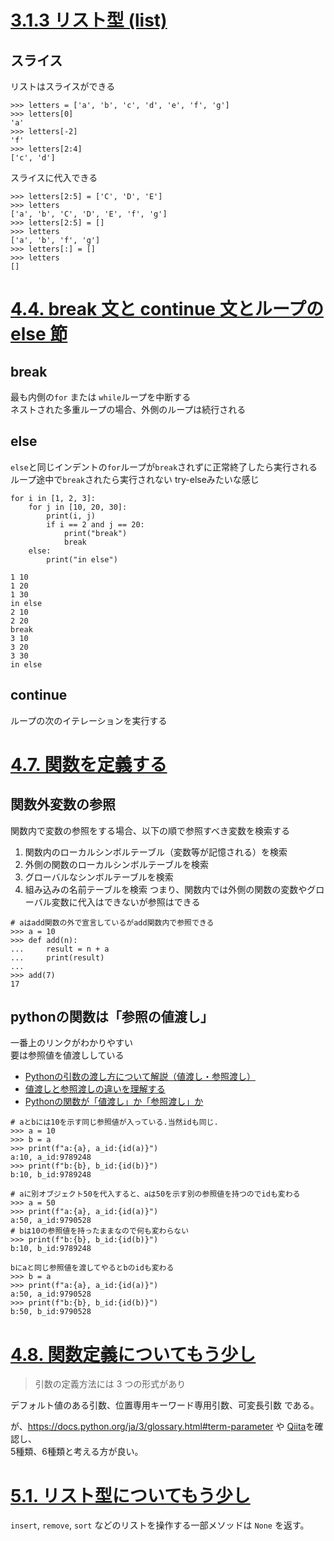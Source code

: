 # [3.1.3 リスト型 (list)](https://docs.python.org/ja/3/tutorial/introduction.html#lists)
## スライス
リストはスライスができる
```
>>> letters = ['a', 'b', 'c', 'd', 'e', 'f', 'g']
>>> letters[0]
'a'
>>> letters[-2]
'f'
>>> letters[2:4]
['c', 'd']
```
スライスに代入できる
```
>>> letters[2:5] = ['C', 'D', 'E']
>>> letters
['a', 'b', 'C', 'D', 'E', 'f', 'g']
>>> letters[2:5] = []
>>> letters
['a', 'b', 'f', 'g']
>>> letters[:] = []
>>> letters
[]
```
# [4.4. break 文と continue 文とループの else 節](https://docs.python.org/ja/3/tutorial/controlflow.html#break-and-continue-statements-and-else-clauses-on-loops)
## break
最も内側の`for` または `while`ループを中断する  
ネストされた多重ループの場合、外側のループは続行される
## else
`else`と同じインデントの`for`ループが`break`されずに正常終了したら実行される
ループ途中で`break`されたら実行されない
try-elseみたいな感じ
```
for i in [1, 2, 3]:
    for j in [10, 20, 30]:
        print(i, j)
        if i == 2 and j == 20:
            print("break")
            break
    else:
        print("in else")

1 10
1 20
1 30
in else
2 10
2 20
break
3 10
3 20
3 30
in else
```
## continue
ループの次のイテレーションを実行する
# [4.7. 関数を定義する](https://docs.python.org/ja/3/tutorial/controlflow.html#defining-functions)
## 関数外変数の参照
関数内で変数の参照をする場合、以下の順で参照すべき変数を検索する
1. 関数内のローカルシンボルテーブル（変数等が記憶される）を検索
2. 外側の関数のローカルシンボルテーブルを検索
3. グローバルなシンボルテーブルを検索
4. 組み込みの名前テーブルを検索
つまり、関数内では外側の関数の変数やグローバル変数に代入はできないが参照はできる
```
# aはadd関数の外で宣言しているがadd関数内で参照できる
>>> a = 10
>>> def add(n):
...     result = n + a
...     print(result)
...
>>> add(7)
17
```
## pythonの関数は「参照の値渡し」
一番上のリンクがわかりやすい  
要は参照値を値渡ししている
* [Pythonの引数の渡し方について解説（値渡し・参照渡し）](https://hosl.dev/python/pythonvaluereference/)
* [値渡しと参照渡しの違いを理解する](https://magazine.rubyist.net/articles/0032/0032-CallByValueAndCallByReference.html)
* [Pythonの関数が「値渡し」か「参照渡し」か](https://pythonmaniac.com/call-by-value-or-reference/)
```
# aとbには10を示す同じ参照値が入っている.当然idも同じ.
>>> a = 10
>>> b = a
>>> print(f"a:{a}, a_id:{id(a)}")
a:10, a_id:9789248
>>> print(f"b:{b}, b_id:{id(b)}")
b:10, b_id:9789248

# aに別オブジェクト50を代入すると、aは50を示す別の参照値を持つのでidも変わる
>>> a = 50
>>> print(f"a:{a}, a_id:{id(a)}")
a:50, a_id:9790528
# bは10の参照値を持ったままなので何も変わらない
>>> print(f"b:{b}, b_id:{id(b)}")
b:10, b_id:9789248

bにaと同じ参照値を渡してやるとbのidも変わる
>>> b = a
>>> print(f"a:{a}, a_id:{id(a)}")
a:50, a_id:9790528
>>> print(f"b:{b}, b_id:{id(b)}")
b:50, b_id:9790528
```
# [4.8. 関数定義についてもう少し](https://docs.python.org/ja/3/tutorial/controlflow.html#more-on-defining-functions)
> 引数の定義方法には 3 つの形式があり

デフォルト値のある引数、位置専用キーワード専用引数、可変長引数 である。

が、https://docs.python.org/ja/3/glossary.html#term-parameter や [Qiita](https://qiita.com/raviqqe/items/ee2bcb6bef86502f8cc6#python-3%E3%81%A7%E3%81%AE%E3%83%91%E3%83%A9%E3%83%A1%E3%83%BC%E3%82%BF%E3%81%82%E3%82%8B%E3%81%84%E3%81%AF%E3%81%9D%E3%81%AE%E5%AE%A3%E8%A8%80%E3%81%AE%E6%96%B9%E6%B3%95)を確認し、  
5種類、6種類と考える方が良い。
# [5.1. リスト型についてもう少し](https://docs.python.org/ja/3/tutorial/datastructures.html#more-on-lists)
`insert`, `remove`, `sort` などのリストを操作する一部メソッドは `None` を返す。 
